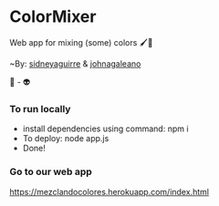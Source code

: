 # ColorMixer
Web app for mixing (some) colors 🖌️🎨

~By: [sidneyaguirre](https://github.com/sidneyaguirre) &  [johnagaleano](https://github.com/JohnaGaleano)

🤖 - 👽



### To run locally
- install dependencies using command: npm i
- To deploy: node app.js
- Done!

### Go to our web app
https://mezclandocolores.herokuapp.com/index.html

